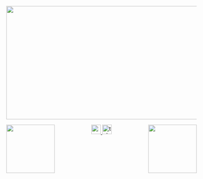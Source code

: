 <br clear="both">

<div align="center">
  <img height="300" width="600" src="https://user-images.githubusercontent.com/74038190/225813708-98b745f2-7d22-48cf-9150-083f1b00d6c9.gif"  />
</div>



<p align="center">
  <img align="left" width="128" height="128" src="https://cdn3.emoji.gg/emojis/10441-broijustwokeup.png">

  <a href="https://www.youtube.com/channel/UCHokRzpYa0-JibUsK4DN7Yg" target="_blank">
  <img src="https://img.shields.io/static/v1?message=Youtube&logo=youtube&label=&color=FF0000&logoColor=white&labelColor=&style=for-the-badge" height="25" alt="youtube logo"  />
  </a>
  <a href="https://twitter.com/iamrishavanand" target="_blank">
  <img src="https://img.shields.io/static/v1?message=Telegram&logo=telegram&label=&color=2CA5E0&logoColor=white&labelColor=&style=for-the-badge" height="25" alt="telegram logo"/>
  </a>
  </div>  
      
  <img align="right" width="128" height="128" src="https://cdn3.emoji.gg/emojis/44288-cat-what.png">
</p>
  

###
